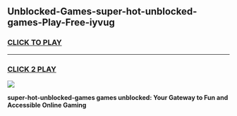 
## Unblocked-Games-super-hot-unblocked-games-Play-Free-iyvug
<h3>
<a href="https://premium76.site?title=super-hot-unblocked-games&ref=20M">CLICK TO PLAY</a></h3>
<hr>

<h3>
<a href="https://premium76.site?title=super-hot-unblocked-games&ref=20M">CLICK 2 PLAY</a>
  
</h3>

<a href="https://premium76.site?title=super-hot-unblocked-games&ref=19M"><img src="https://clearcache.store/games.png"></a>


**super-hot-unblocked-games games unblocked: Your Gateway to Fun and Accessible Online Gaming**
